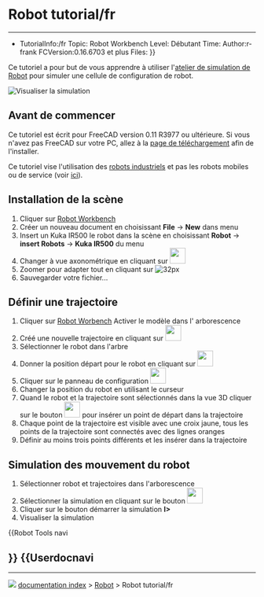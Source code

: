 # Robot tutorial/fr
---
- TutorialInfo:/fr
   Topic: Robot Workbench
   Level: Débutant
   Time:
   Author:r-frank
   FCVersion:0.16.6703 et plus
   Files:
}}

Ce tutoriel a pour but de vous apprendre à utiliser l\'[atelier de simulation de Robot](Robot_Workbench/fr.md) pour simuler une cellule de configuration de robot.

![Visualiser la simulation](images/Robot_Tutorial_RobotSimulation.gif )

## Avant de commencer 

Ce tutoriel est écrit pour FreeCAD version 0.11 R3977 ou ultérieure. Si vous n\'avez pas FreeCAD sur votre PC, allez à la [page de téléchargement](Download/fr.md) afin de l\'installer.

Ce tutoriel vise l\'utilisation des [robots industriels](http://fr.wikipedia.org/wiki/Robotique_industrielle) et pas les robots mobiles ou de service (voir [ici](http://en.wikipedia.org/wiki/Robot#Modern_robots)).

## Installation de la scène 

1.  Cliquer sur [Robot Workbench](Robot_Workbench/fr.md)
2.  Créer un nouveau document en choisissant **File** → **New** dans menu
3.  Insert un Kuka IR500 le robot dans la scène en choisissant **Robot** → **insert Robots** → **Kuka IR500** du menu
4.  Changer à vue axonométrique en cliquant sur <img alt="" src=images/View-axometric.png  style="width:32px;">
5.  Zoomer pour adapter tout en cliquant sur ![32px](images/view-zoom-all.png)
6.  Sauvegarder votre fichier\...

## Définir une trajectoire 

1.  Cliquer sur [Robot Worbench](Robot_Workbench/fr.md) Activer le modèle dans l\' arborescence
2.  Créé une nouvelle trajectoire en cliquant sur <img alt="" src=images/Robot_CreateTrajectory.png  style="width:32px;">
3.  Sélectionner le robot dans l\'arbre
4.  Donner la position départ pour le robot en cliquant sur <img alt="" src=images/Robot_SetHomePos.png  style="width:32px;">
5.  Cliquer sur le panneau de configuration <img alt="" src=images/Robot_InsertWaypoint.png  style="width:32px;">
6.  Changer la position du robot en utilisant le curseur
7.  Quand le robot et la trajectoire sont sélectionnés dans la vue 3D cliquer sur le bouton <img alt="" src=images/Robot_InsertWaypoint.png  style="width:32px;"> pour insérer un point de départ dans la trajectoire
8.  Chaque point de la trajectoire est visible avec une croix jaune, tous les points de la trajectoire sont connectés avec des lignes oranges
9.  Définir au moins trois points différents et les insérer dans la trajectoire

## Simulation des mouvement du robot 

1.  Sélectionner robot et trajectoires dans l\'arborescence
2.  Sélectionner la simulation en cliquant sur le bouton <img alt="" src=images/Robot_Simulate.png  style="width:32px;">
3.  Cliquer sur le bouton démarrer la simulation **I>**
4.  Visualiser la simulation


{{Robot Tools navi

}} {{Userdocnavi
---



---
![](images/Right_arrow.png) [documentation index](../README.md) > [Robot](Robot_Workbench.md) > Robot tutorial/fr
